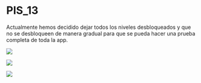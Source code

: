 # PIS_13

Actualmente hemos decidido dejar todos los niveles desbloqueados y que no se desbloqueen de manera gradual para que se pueda hacer una prueba completa de toda la app.

![](https://github.com/JordiRomeroUB/Joe_Larry/blob/master/img/1.jpeg)

![](https://github.com/JordiRomeroUB/Joe_Larry/blob/master/img/2.jpeg)

![](https://github.com/JordiRomeroUB/Joe_Larry/blob/master/img/3.jpeg)
